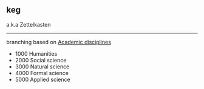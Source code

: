 ## keg
a.k.a Zettelkasten
- - - 
branching based on 
[Academic disciplines](https://en.wikipedia.org/wiki/Outline_of_academic_disciplines)



* 1000   Humanities
* 2000   Social science
* 3000   Natural science
* 4000   Formal science
* 5000   Applied science
